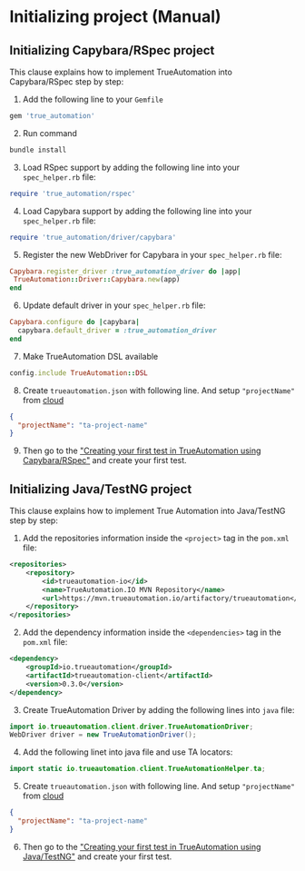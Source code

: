# Initializing project (Manual)

## Initializing Capybara/RSpec project

This clause explains how to implement TrueAutomation into Capybara/RSpec step by step:
 
1. Add the following line to your `Gemfile`
```ruby
gem 'true_automation'
```

2. Run command
```bash
bundle install
```

3. Load RSpec support by adding the following line into your `spec_helper.rb` file:
```ruby
require 'true_automation/rspec'
```

4. Load Capybara support by adding the following line into your `spec_helper.rb` file:
```ruby
require 'true_automation/driver/capybara'
```

5. Register the new WebDriver for Capybara in your `spec_helper.rb` file:
```ruby
Capybara.register_driver :true_automation_driver do |app|
 TrueAutomation::Driver::Capybara.new(app)
end
```

6. Update default driver in your `spec_helper.rb` file:
```ruby
Capybara.configure do |capybara|
  capybara.default_driver = :true_automation_driver
end
```
 
7. Make TrueAutomation DSL available
```ruby
config.include TrueAutomation::DSL
```

8. Create `trueautomation.json` with following line. And setup `"projectName"` from [cloud](https://app.trueautomation.io/app/main)
```json
{
  "projectName": "ta-project-name"
}
```

9. Then go to the ["Creating your first test in TrueAutomation using Capybara/RSpec"](first-test-capybara-rspec.md#creating-your-first-test-in-trueautomation-using-capybararspec) and create your first test.


## Initializing Java/TestNG project

This clause explains how to implement True Automation into Java/TestNG step by step:

1. Add the repositories information inside the `<project>` tag in the `pom.xml` file:
```xml
<repositories>
    <repository>
        <id>trueautomation-io</id>
        <name>TrueAutomation.IO MVN Repository</name>
        <url>https://mvn.trueautomation.io/artifactory/trueautomation</url>
    </repository>
</repositories>       
```

2. Add the dependency information inside the `<dependencies>` tag in the `pom.xml` file:
```xml
<dependency>
    <groupId>io.trueautomation</groupId>
    <artifactId>trueautomation-client</artifactId>
    <version>0.3.0</version>
</dependency>  
```

3. Create TrueAutomation Driver by adding the following lines into `java` file:
```java
import io.trueautomation.client.driver.TrueAutomationDriver;
WebDriver driver = new TrueAutomationDriver();
```

4. Add the following linet into java file and use TA locators:
```java
import static io.trueautomation.client.TrueAutomationHelper.ta;
```

5. Create `trueautomation.json` with following line. And setup `"projectName"` from [cloud](https://app.trueautomation.io/app/main)
```json
{
  "projectName": "ta-project-name"
}
```
6. Then go to the ["Creating your first test in TrueAutomation using Java/TestNG"](first-test-java-testng.md#creating-your-first-test-in-trueautomation-using-javatestng) and create your first test.

